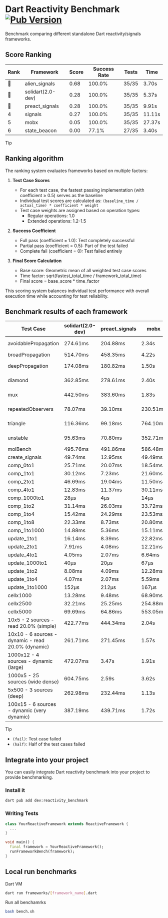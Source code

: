 # Dart Reactivity Benchmark [![Pub Version](https://img.shields.io/pub/v/reactivity_benchmark)](https://pub.dev/packages/reactivity_benchmark)

Benchmark comparing different standalone Dart reactivity/signals frameworks.

## Score Ranking

<!-- ranking start -->
| Rank | Framework | Score | Success Rate | Tests | Time |
|------|-----------|-------|--------------|-------|------|
| 🥇 | alien_signals | 0.68 | 100.0% | 35/35 | 3.70s |
| 🥈 | solidart(2.0-dev) | 0.28 | 100.0% | 35/35 | 5.37s |
| 🥉 | preact_signals | 0.28 | 100.0% | 35/35 | 9.91s |
| 4 | signals | 0.27 | 100.0% | 35/35 | 11.11s |
| 5 | mobx | 0.05 | 100.0% | 35/35 | 27.37s |
| 6 | state_beacon | 0.00 | 77.1% | 27/35 | 3.40s |

<!-- ranking end -->

> [!TIP]
> ## Ranking algorithm
>
> The ranking system evaluates frameworks based on multiple factors:
>
> 1. **Test Case Scores**
>    - For each test case, the fastest passing implementation (with coefficient ≥ 0.5) serves as the baseline
>    - Individual test scores are calculated as: `(baseline_time / actual_time) * coefficient * weight`
>    - Test case weights are assigned based on operation types:
>      - Regular operations: 1.0
>      - Extended operations: 1.2-1.5
>
> 2. **Success Coefficient**
>    - Full pass (coefficient = 1.0): Test completely successful
>    - Partial pass (coefficient = 0.5): Part of the test failed
>    - Complete fail (coefficient = 0): Test failed entirely
>
> 3. **Final Score Calculation**
>    - Base score: Geometric mean of all weighted test case scores
>    - Time factor: sqrt(fastest_total_time / framework_total_time)
>    - Final score = base_score * time_factor
>
> This scoring system balances individual test performance with overall execution time while accounting for test reliability.

## Benchmark results of each framework

<!-- test-case start -->
| Test Case | solidart(2.0-dev) | preact_signals | mobx | alien_signals | signals | state_beacon |
|---|---|---|---|---|---|---|
| avoidablePropagation | 274.61ms | 204.88ms | 2.34s | 184.85ms | 211.51ms | 148.93ms (fail) |
| broadPropagation | 514.70ms | 458.35ms | 4.22s | 355.05ms | 455.03ms | 6.26ms (fail) |
| deepPropagation | 174.08ms | 180.82ms | 1.50s | 124.63ms | 180.40ms | 137.45ms (fail) |
| diamond | 362.85ms | 278.61ms | 2.40s | 236.35ms | 289.77ms | 187.00ms (fail) |
| mux | 442.50ms | 383.60ms | 1.83s | 368.96ms | 406.22ms | 191.24ms (fail) |
| repeatedObservers | 78.07ms | 39.10ms | 230.51ms | 44.84ms | 46.56ms | 52.11ms (fail) |
| triangle | 116.36ms | 99.18ms | 764.10ms | 88.38ms | 108.58ms | 78.66ms (fail) |
| unstable | 95.63ms | 70.80ms | 352.71ms | 61.17ms | 74.89ms | 334.94ms (fail) |
| molBench | 495.76ms | 491.86ms | 586.48ms | 487.87ms | 485.08ms | 1.12ms |
| create_signals | 49.74ms | 12.95ms | 49.49ms | 26.03ms | 30.54ms | 60.50ms |
| comp_0to1 | 25.71ms | 20.07ms | 18.54ms | 7.93ms | 12.01ms | 56.10ms |
| comp_1to1 | 30.12ms | 7.23ms | 21.60ms | 4.28ms | 26.44ms | 52.63ms |
| comp_2to1 | 46.69ms | 19.04ms | 11.50ms | 2.21ms | 12.01ms | 35.40ms |
| comp_4to1 | 12.83ms | 11.37ms | 30.11ms | 8.41ms | 2.96ms | 16.20ms |
| comp_1000to1 | 28μs | 4μs | 14μs | 5μs | 5μs | 42μs |
| comp_1to2 | 31.14ms | 26.03ms | 33.72ms | 19.66ms | 13.04ms | 44.05ms |
| comp_1to4 | 15.42ms | 24.29ms | 23.53ms | 11.13ms | 11.24ms | 42.99ms |
| comp_1to8 | 22.33ms | 8.73ms | 20.80ms | 5.16ms | 6.89ms | 42.06ms |
| comp_1to1000 | 14.88ms | 5.36ms | 15.11ms | 3.52ms | 4.53ms | 37.72ms |
| update_1to1 | 16.14ms | 8.39ms | 22.82ms | 11.55ms | 9.20ms | 5.73ms |
| update_2to1 | 7.91ms | 4.08ms | 12.21ms | 3.72ms | 8.33ms | 2.88ms |
| update_4to1 | 4.05ms | 2.07ms | 6.64ms | 2.82ms | 2.33ms | 1.47ms |
| update_1000to1 | 40μs | 20μs | 67μs | 19μs | 23μs | 15μs |
| update_1to2 | 8.08ms | 4.09ms | 12.28ms | 5.62ms | 4.92ms | 2.95ms |
| update_1to4 | 4.07ms | 2.07ms | 5.59ms | 2.50ms | 2.32ms | 1.47ms |
| update_1to1000 | 152μs | 212μs | 167μs | 46μs | 44μs | 376μs |
| cellx1000 | 13.28ms | 9.48ms | 68.90ms | 7.78ms | 9.46ms | 5.09ms |
| cellx2500 | 32.21ms | 25.25ms | 254.88ms | 19.82ms | 31.26ms | 27.27ms |
| cellx5000 | 69.69ms | 64.86ms | 553.05ms | 43.01ms | 58.12ms | 59.96ms |
| 10x5 - 2 sources - read 20.0% (simple) | 422.77ms | 444.34ms | 2.04s | 233.63ms | 507.14ms | 239.26ms |
| 10x10 - 6 sources - dynamic - read 20.0% (dynamic) | 261.71ms | 271.45ms | 1.57s | 186.05ms | 279.02ms | 205.06ms |
| 1000x12 - 4 sources - dynamic (large) | 472.07ms | 3.47s | 1.91s | 278.76ms | 3.77s | 349.87ms |
| 1000x5 - 25 sources (wide dense) | 604.75ms | 2.59s | 3.62s | 410.24ms | 3.35s | 509.07ms |
| 5x500 - 3 sources (deep) | 262.98ms | 232.44ms | 1.13s | 189.75ms | 228.48ms | 203.51ms |
| 100x15 - 6 sources - dynamic (very dynamic) | 387.19ms | 439.71ms | 1.72s | 268.15ms | 474.33ms | 258.55ms |

<!-- test-case end -->

> [!TIP]
> - `(fail)`: Test case failed
> - `(half)`: Half of the test cases failed

## Integrate into your project

You can easily integrate Dart reactivity benchmark into your project to provide benchmarking.

### Install it

```bash
dart pub add dev:reactivity_benchmark
```

### Writing Tests

```dart
class YourReactiveFramework extends ReactiveFramework {
  ...
}

void main() {
  final framework = YourReactiveFramework();
  runFrameworkBench(framework);
}
```

## Local run benchmarks

Dart VM
```bash
dart run frameworks/[framework_name].dart
```

Run all benchamrks
```bash
bash bench.sh
```
